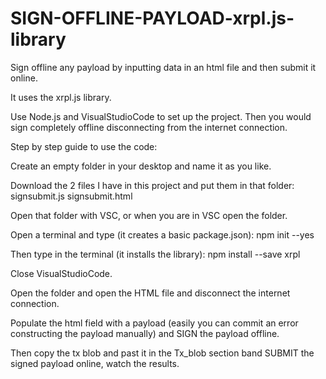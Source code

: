 # SIGN-OFFLINE-PAYLOAD-xrpl.js-library
Sign offline any payload by inputting data in an html file and then submit it online.

It uses the xrpl.js library.

Use Node.js and VisualStudioCode to set up the project. Then you would sign completely offline disconnecting from the internet connection. 

Step by step guide to use the code:

Create an empty folder in your desktop and name it as you like.

Download the 2 files I have in this project and put them in that folder: signsubmit.js signsubmit.html

Open that folder with VSC, or when you are in VSC open the folder.

Open a terminal and type (it creates a basic package.json): npm init --yes

Then type in the terminal (it installs the library): npm install --save xrpl

Close VisualStudioCode.

Open the folder and open the HTML file and disconnect the internet connection.

Populate the html field with a payload (easily you can commit an error constructing the payload manually) and SIGN the payload offline.

Then copy the tx blob and past it in the Tx_blob section band SUBMIT the signed payload online, watch the results.
